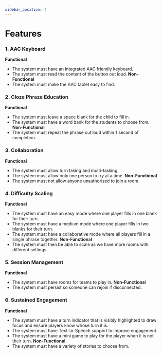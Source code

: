 ```yaml
---
sidebar_position: 4
---
```

# Features

### **1. AAC Keyboard**  
**Functional**  
- The system must have an integrated AAC friendly keyboard.
- The system must read the content of the button out loud.
**Non-Functional**  
- The system must make the AAC tablet easy to find.

### **2. Cloze Phraze Education** 
**Functional**
- The system must leave a space blank for the child to fill in.
- The system must have a word bank for the students to choose from.
**Non-Functional**
- The system must repeat the phrase out loud within 1 second of completion.

### **3. Collaboration**
**Functional**
- The system must allow turn taking and multi-tasking.
- The system must allow only one person to try at a time.
**Non-Functional**
- The system must not allow anyone unauthorized to join a room.

### **4. Difficulty Scaling**
**Functional**
- The system must have an easy mode where one player fills in one blank for their turn.
- The system must have a medium mode where one player fills in two blanks for their turn.
- The system must have a collaborative mode where all players fill in a single phrase together.
**Non-Functional**
- The system must then be able to scale as we have more rooms with different settings.

### **5. Session Management**
**Functional**
- The system must have rooms for teams to play in.
**Non-Functional**
- The system must persist so someone can rejoin if disconnected.

### **6. Sustained Engagement**
**Functional**
- The system must have a turn indicator that is visibly highlighted to draw focus 
and ensure players know whose turn it is.
- The system must have Text-to-Speech support to improve engagement.
- The system must have a mini game to play for the player when it is not their turn.
**Non-Functional**
- The system must have a variety of stories to choose from.



